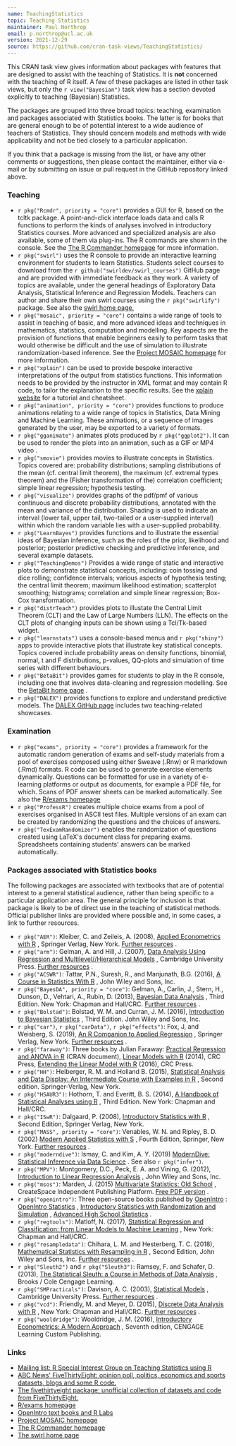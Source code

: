 ```yaml
---
name: TeachingStatistics
topic: Teaching Statistics
maintainer: Paul Northrop
email: p.northrop@ucl.ac.uk
version: 2021-12-29
source: https://github.com/cran-task-views/TeachingStatistics/
---
```



This CRAN task view gives information about packages with features that
are designed to assist with the teaching of Statistics. It is **not**
concerned with the teaching of R itself. A few of these packages are
listed in other task views, but only the
`r view("Bayesian")` task view has a section devoted
explicitly to teaching (Bayesian) Statistics.

The packages are grouped into three broad topics: teaching, examination
and packages associated with Statistics books. The latter is for books
that are general enough to be of potential interest to a wide audience
of teachers of Statistics. They should concern models and methods with
wide applicability and not be tied closely to a particular application.

If you think that a package is missing from the list, or have any other
comments or suggestions, then please contact the maintainer, either via
e-mail or by submitting an issue or pull request in the GitHub repository
linked above.

### Teaching

-   `r pkg("Rcmdr", priority = "core")` provides a GUI for R,
    based on the tcltk package. A point-and-click interface loads data
    and calls R functions to perform the kinds of analyses involved in
    introductory Statistics courses. More advanced and specialized
    analysis are also available, some of them via plug-ins. The R
    commands are shown in the console. See the [The R Commander
    homepage](https://socialsciences.mcmaster.ca/jfox/Misc/Rcmdr/) for
    more information.
-   `r pkg("swirl")` uses the R console to provide an
    interactive learning environment for students to learn Statistics.
    Students select courses to download from the
    `r github("swirldev/swirl_courses")` GitHub page and
    are provided with immediate feedback as they work. A variety of
    topics are available, under the general headings of Exploratory Data
    Analysis, Statistical Inference and Regression Models. Teachers can
    author and share their own swirl courses using the
    `r pkg("swirlify")` package. See also the [swirl home
    page.](https://swirlstats.com/)
-   `r pkg("mosaic", priority = "core")` contains a wide
    range of tools to assist in teaching of basic, and more advanced
    ideas and techniques in mathematics, statistics, computation and
    modelling. Key aspects are the provision of functions that enable
    beginners easily to perform tasks that would otherwise be difficult
    and the use of simulation to illustrate randomization-based
    inference. See the [Project MOSAIC homepage](http://mosaic-web.org)
    for more information.
-   `r pkg("xplain")` can be used to provide bespoke
    interactive interpretations of the output from statistics functions.
    This information needs to be provided by the instructor in XML
    format and may contain R code, to tailor the explanation to the
    specific results. See the [xplain
    website](http://www.zuckarelli.de/xplain/index.html) for a tutorial
    and cheatsheet.
-   `r pkg("animation", priority = "core")` provides
    functions to produce animations relating to a wide range of topics
    in Statistics, Data Mining and Machine Learning. These animations,
    or a sequence of images generated by the user, may be exported to a
    variety of formats.
-   `r pkg("gganimate")` animates plots produced by
    `r pkg("ggplot2")`. It can be used to render the plots
    into an animation, such as a GIF or MP4 video .
-   `r pkg("smovie")` provides movies to illustrate concepts
    in Statistics. Topics covered are: probability distributions;
    sampling distributions of the mean (cf. central limit theorem), the
    maximum (cf. extremal types theorem) and the (Fisher transformation
    of the) correlation coefficient; simple linear regression;
    hypothesis testing.
-   `r pkg("visualize")` provides graphs of the pdf/pmf of
    various continuous and discrete probability distributions, annotated
    with the mean and variance of the distribution. Shading is used to
    indicate an interval (lower tail, upper tail, two-tailed or a
    user-supplied interval) within which the random variable lies with a
    user-supplied probability.
-   `r pkg("LearnBayes")` provides functions and to
    illustrate the essential ideas of Bayesian inference, such as the
    roles of the prior, likelihood and posterior; posterior predictive
    checking and predictive inference, and several example datasets.
-   `r pkg("TeachingDemos")` Provides a wide range of static
    and interactive plots to demonstrate statistical concepts,
    including: coin tossing and dice rolling; confidence intervals;
    various aspects of hypothesis testing; the central limit theorem;
    maximum likelihood estimation; scatterplot smoothing; histograms;
    correlation and simple linear regression; Box-Cox transformation.
-   `r pkg("distrTeach")` provides plots to illustate the
    Central Limit Theorem (CLT) and the Law of Large Numbers (LLN). The
    effects on the CLT plots of changing inputs can be shown using a
    Tcl/Tk-based widget.
-   `r pkg("learnstats")` uses a console-based menus and
    `r pkg("shiny")` apps to provide interactive plots that
    illustrate key statistical concepts. Topics covered include
    probability areas on density functions, binomial, normal, t and F
    distributions, p-values, QQ-plots and simulation of time series with
    different behaviours.
-   `r pkg("BetaBit")` provides games for students to play
    in the R console, including one that involves data-cleaning and
    regression modelling. See the [BetaBit home
    page](http://betabit.wiki/) .
-   `r pkg("DALEX")` provides functions to explore and
    understand predictive models. The [DALEX GitHub
    page](https://github.com/ModelOriented/DALEX) includes two
    teaching-related showcases.

### Examination

-   `r pkg("exams", priority = "core")` provides a framework
    for the automatic random generation of exams and self-study
    materials from a pool of exercises composed using either Sweave
    (.Rnw) or R markdown (.Rmd) formats. R code can be used to generate
    exercise elements dynamically. Questions can be formatted for use in
    a variety of e-learning platforms or output as documents, for
    example a PDF file, for which. Scans of PDF answer sheets can be
    marked automatically. See also the [R/exams
    homepage](http://www.R-exams.org)
-   `r pkg("ProfessR")` creates multiple choice exams from a
    pool of exercises organised in ASCII test files. Multiple versions
    of an exam can be created by randomizing the questions and the
    choices of answers.
-   `r pkg("TexExamRandomizer")` enables the randomization
    of questions created using LaTeX's document class for preparing
    exams. Spreadsheets containing students' answers can be marked
    automatically.

### Packages associated with Statistics books

The following packages are associated with textbooks that are of
potential interest to a general statistical audience, rather than being
specific to a particular application area. The general principle for
inclusion is that package is likely to be of direct use in the teaching
of statistical methods. Official publisher links are provided where
possible and, in some cases, a link to further resources.

-   `r pkg("AER")`: Kleiber, C. and Zeileis, A. (2008),
    [Applied Econometrics with
    R](https://doi.org/10.1007/978-0-387-77318-6) , Springer Verlag, New
    York. [Further
    resources](https://eeecon.uibk.ac.at/~zeileis/teaching/AER/) .
-   `r pkg("arm")`: Gelman, A. and Hill, J. (2007), [Data
    Analysis Using Regression and Multilevel//Hierarchical
    Models](https://doi.org/10.1017/CBO9780511790942) , Cambridge
    University Press. [Further
    resources](http://www.stat.columbia.edu/~gelman/arm/) .
-   `r pkg("ACSWR")`: Tattar, P.N., Suresh, R., and
    Manjunath, B.G. (2016), [A Course in Statistics With
    R](https://doi.org/10.1002/9781119152743) , John Wiley and Sons,
    Inc.
-   `r pkg("BayesDA", priority = "core")`: Gelman, A.,
    Carlin, J., Stern, H., Dunson, D., Vehtari, A., Rubin, D. (2013),
    [Bayesian Data
    Analysis](https://www.crcpress.com/Bayesian-Data-Analysis-Third-Edition/Gelman-Carlin-Stern-Dunson-Vehtari-Rubin/p/book/9781439840955)
    , Third Edition. New York: Chapman and Hall/CRC. [Further
    resources](http://www.stat.columbia.edu/~gelman/book/) .
-   `r pkg("Bolstad")`: Bolstad, W. M. and Curran, J. M.
    (2016), [Introduction to Bayesian
    Statistics](https://doi.org/10.1002/9781118593165) , Third Edition.
    John Wiley and Sons, Inc.
-   `r pkg("car")`, `r pkg("carData")`,
    `r pkg("effects")`: Fox, J, and Weisberg, S. (2019), [An
    R Companion to Applied
    Regression](https://uk.sagepub.com/en-gb/eur/an-r-companion-to-applied-regression/book246125)
    , Springer Verlag, New York. [Further
    resources](https://socialsciences.mcmaster.ca/jfox/Books/Companion/index.html)
    .
-   `r pkg("faraway")`: Three books by Julian Faraway:
    [Practical Regression and ANOVA in
    R](https://cran.r-project.org/doc/contrib/Faraway-PRA.pdf) (CRAN
    document), [Linear Models with
    R](https://www.crcpress.com/Linear-Models-with-R-Second-Edition/Faraway/p/book/9781439887332)
    (2014), CRC Press, [Extending the Linear Model with
    R](https://www.crcpress.com/Extending-the-Linear-Model-with-R-Generalized-Linear-Mixed-Effects-and/Faraway/p/book/9781498720960)
    (2016), CRC Press.
-   `r pkg("HH")`: Heiberger, R. M. and Holland B. (2015),
    [Statistical Analysis and Data Display: An Intermediate Course with
    Examples in R](https://doi.org/10.1007/978-1-4939-2122-5) , Second
    edition. Springer-Verlag, New York.
-   `r pkg("HSAUR3")`: Hothorn, T. and Everitt, B. S.
    (2014), [A Handbook of Statistical Analyses using
    R](https://www.crcpress.com/A-Handbook-of-Statistical-Analyses-using-R-Third-Edition/Hothorn-Everitt/p/book/9781482204582)
    , Third Edition. New York: Chapman and Hall/CRC.
-   `r pkg("ISwR")`: Dalgaard, P. (2008), [Introductory
    Statistics with R](https://doi.org/10.1007/978-0-387-79054-1) ,
    Second Edition, Springer Verlag, New York.
-   `r pkg("MASS", priority = "core")`: Venables, W. N. and
    Ripley, B. D. (2002) [Modern Applied Statistics with
    S](https://www.springer.com/gb/book/9780387954578) , Fourth Edition,
    Springer, New York. [Further
    resources](http://www.stats.ox.ac.uk/pub/MASS4) .
-   `r pkg("moderndive")`: Ismay, C. and Kim, A. Y. (2019)
    [ModernDive: Statistical Inference via Data
    Science](https://moderndive.com/) . See also
    `r pkg("infer")`.
-   `r pkg("MPV")`: Montgomery, D.C., Peck, E. A. and
    Vining, G. (2012), [Introduction to Linear Regression
    Analysis](https://www.wiley.com/en-gb/Introduction+to+Linear+Regression+Analysis%2C+5th+Edition-p-9781118627365)
    , John Wiley and Sons, Inc.
-   `r pkg("msos")`: Marden, J. (2015) [Multivariate
    Statistics: Old School](%20http://istics.net/stat/Multivariate/) ,
    CreateSpace Independent Publishing Platform. [Free PDF
    version](http://istics.net/pdfs/multivariate.pdf) .
-   `r pkg("openintro")`: Three open-source books published
    by [OpenIntro](https://www.openintro.org/) : [OpenIntro
    Statistics](https://www.openintro.org/stat/textbook.php?stat_book=os)
    , [Introductory Statistics with Randomization and
    Simulation](https://www.openintro.org/stat/textbook.php?stat_book=isrs)
    , [Advanced High School
    Statistics](https://www.openintro.org/stat/textbook.php?stat_book=aps)
    .
-   `r pkg("regtools")`: Matloff, N. (2017), [Statistical
    Regression and Classification: from Linear Models to Machine
    Learning](https://www.crcpress.com/Statistical-Regression-and-Classification-From-Linear-Models-to-Machine/Matloff/p/book/9781498710916)
    , New York: Chapman and Hall/CRC.
-   `r pkg("resampledata")`: Chihara, L. M. and
    Hesterberg, T. C. (2018), [Mathematical Statistics with Resampling
    in
    R](https://www.wiley.com/en-us/Mathematical+Statistics+with+Resampling+and+R%2C+2nd+Edition-p-9781119416531)
    , Second Edition, John Wiley and Sons, Inc. [Further
    resources](https://sites.google.com/site/chiharahesterberg/) .
-   `r pkg("Sleuth2")` and `r pkg("Sleuth3")`:
    Ramsey, F. and Schafer, D. (2013), [The Statistical Sleuth: a Course
    in Methods of Data Analysis](http://www.statisticalsleuth.com/) ,
    Brooks / Cole Cengage Learning.
-   `r pkg("SMPracticals")`: Davison, A. C. (2003),
    [Statistical Models](https://doi.org/10.1017/CBO9780511815850) ,
    Cambridge University Press. [Further
    resources](http://statwww.epfl.ch/davison/SM/) .
-   `r pkg("vcd")`: Friendly, M. and Meyer, D. (2015),
    [Discrete Data Analysis with
    R](https://www.crcpress.com/Discrete-Data-Analysis-with-R-Visualization-and-Modeling-Techniques-for/Friendly-Meyer/p/book/9781498725835)
    , New York: Chapman and Hall/CRC. [Further
    resources](http://ddar.datavis.ca/) .
-   `r pkg("wooldridge")`: Wooldridge, J. M. (2016),
    [Introductory Econometrics: A Modern
    Approach](https://www.cengage.uk/shop/isbn/9781337558860) , Seventh
    edition, CENGAGE Learning Custom Publishing.



### Links
-   [Mailing list: R Special Interest Group on Teaching Statistics using R](https://stat.ethz.ch/mailman/listinfo/r-sig-teaching)
-   [ABC News' FiveThirtyEight: opinion poll, politics, economics and sports datasets, blogs and some R code.](https://data.fivethirtyeight.com/)
-   [The fivethirtyeight package: unofficial collection of datasets and code from FiveThirtyEight.](https://CRAN.R-project.org/package=fivethirtyeight)
-   [R/exams homepage](http://www.R-exams.org/)
-   [OpenIntro text books and R Labs](https://www.openintro.org/)
-   [Project MOSAIC homepage](http://mosaic-web.org/)
-   [The R Commander homepage](https://socialsciences.mcmaster.ca/jfox/Misc/Rcmdr/)
-   [The swirl home page](https://swirlstats.com/)
